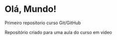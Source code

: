 # Olá, Mundo!
Primeiro repositorio curso Git/GitHub 
    
Repositório criado para uma aula do curso em video 
